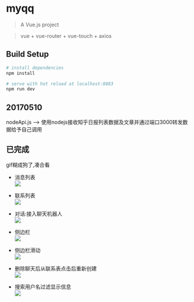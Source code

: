 # myqq

> A Vue.js project

> vue + vue-router + vue-touch + axios

## Build Setup

``` bash
# install dependencies
npm install

# serve with hot reload at localhost:8083
npm run dev


```
## 20170510 ##
nodeApi.js --> 使用nodejs接收知乎日报列表数据及文章并通过端口3000转发数据给予自己调用 
 
## 已完成 ##

gif糊成狗了,凑合看

-  消息列表  
   ![](https://github.com/Erdayo/img/blob/master/vueQ-%E6%B6%88%E6%81%AF%E5%88%97%E8%A1%A8.png)

-  联系列表  
   ![](https://github.com/Erdayo/img/blob/master/vueQ-%E8%81%94%E7%B3%BB%E5%88%97%E8%A1%A8.png)

-  对话:接入聊天机器人  
   ![](https://github.com/Erdayo/img/blob/master/vueQ-%E6%9C%BA%E5%99%A8%E4%BA%BA%E8%81%8A%E5%A4%A9.gif)

-  侧边栏  
   ![](https://github.com/Erdayo/img/blob/master/vueQ-%E4%BE%A7%E8%BE%B9%E6%A0%8F.png)

-  侧边栏滑动  
   ![](https://github.com/Erdayo/img/blob/master/vueQ-%E4%BE%A7%E8%BE%B9%E6%A0%8F%E6%BB%91%E5%8A%A8.gif)

-  删除聊天后从联系表点击后重新创建  
   ![](https://github.com/Erdayo/img/blob/master/vueQ-%E5%88%A0%E9%99%A4%E8%81%8A%E5%A4%A9%E5%90%8E%E9%87%8D%E6%96%B0%E5%88%9B%E5%BB%BA.gif)
 
-  搜索用户名过滤显示信息  
   ![](https://github.com/Erdayo/img/blob/master/vueQ-%E8%BF%87%E6%BB%A4%E4%BF%A1%E6%81%AF.gif)

